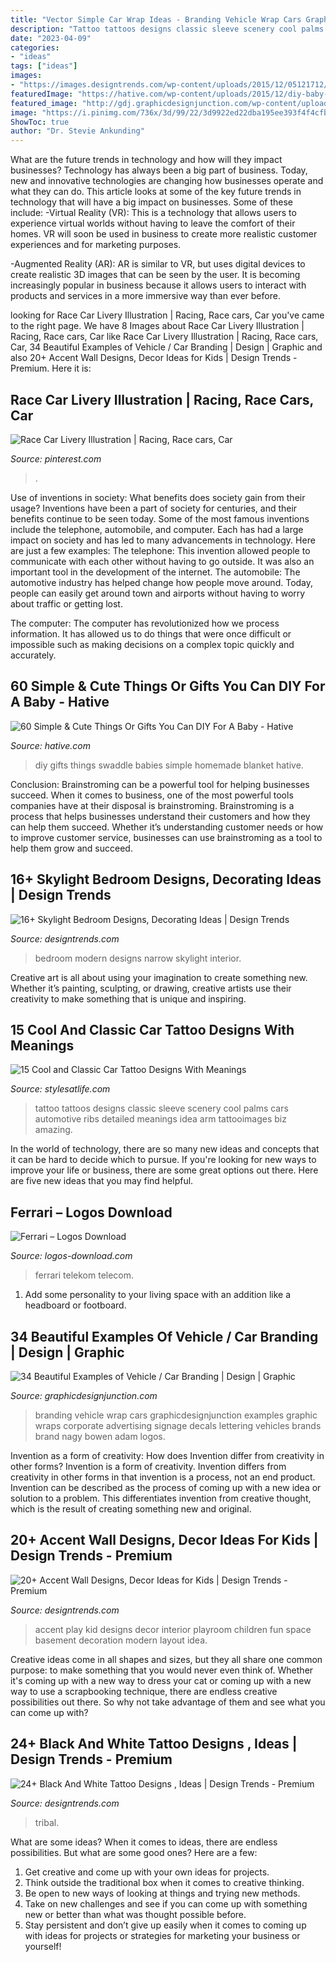 ```yaml
---
title: "Vector Simple Car Wrap Ideas - Branding Vehicle Wrap Cars Graphicdesignjunction Examples Graphic Wraps Corporate Advertising Signage Decals Lettering Vehicles Brands Brand Nagy Bowen Adam Logos"
description: "Tattoo tattoos designs classic sleeve scenery cool palms cars automotive ribs detailed meanings idea arm tattooimages biz amazing"
date: "2023-04-09"
categories:
- "ideas"
tags: ["ideas"]
images:
- "https://images.designtrends.com/wp-content/uploads/2015/12/05121712/Modern-Narrow-Bedroom-Design.jpg"
featuredImage: "https://hative.com/wp-content/uploads/2015/12/diy-baby-gifts/52-homemade-gifts-for-your-babies.jpg"
featured_image: "http://gdj.graphicdesignjunction.com/wp-content/uploads/2013/11/vehicle-branding-26.jpg"
image: "https://i.pinimg.com/736x/3d/99/22/3d9922ed22dba195ee393f4f4cfbd871.jpg"
ShowToc: true
author: "Dr. Stevie Ankunding"
---
```



What are the future trends in technology and how will they impact businesses?
Technology has always been a big part of business. Today, new and innovative technologies are changing how businesses operate and what they can do. This article looks at some of the key future trends in technology that will have a big impact on businesses. Some of these include:
-Virtual Reality (VR): This is a technology that allows users to experience virtual worlds without having to leave the comfort of their homes. VR will soon be used in business to create more realistic customer experiences and for marketing purposes.

-Augmented Reality (AR): AR is similar to VR, but uses digital devices to create realistic 3D images that can be seen by the user. It is becoming increasingly popular in business because it allows users to interact with products and services in a more immersive way than ever before.

	

		
looking for Race Car Livery Illustration | Racing, Race cars, Car you've came to the right page. We have 8 Images about Race Car Livery Illustration | Racing, Race cars, Car like Race Car Livery Illustration | Racing, Race cars, Car, 34 Beautiful Examples of Vehicle / Car Branding | Design | Graphic and also 20+ Accent Wall Designs, Decor Ideas for Kids | Design Trends - Premium. Here it is:
		
    
## Race Car Livery Illustration | Racing, Race Cars, Car

<img loading=lazy src="https://i.pinimg.com/736x/3d/99/22/3d9922ed22dba195ee393f4f4cfbd871.jpg" onerror="this.onerror=null;this.src='https://tse2.mm.bing.net/th?id=OIP.jsQU67txSQJBXlzUDWQxSwHaFS&amp;pid=15.1';" alt="Race Car Livery Illustration | Racing, Race cars, Car">

_Source: pinterest.com_

>. 

	

Use of inventions in society: What benefits does society gain from their usage?
Inventions have been a part of society for centuries, and their benefits continue to be seen today. Some of the most famous inventions include the telephone, automobile, and computer. Each has had a large impact on society and has led to many advancements in technology. Here are just a few examples: The telephone: This invention allowed people to communicate with each other without having to go outside. It was also an important tool in the development of the internet.
The automobile: The automotive industry has helped change how people move around. Today, people can easily get around town and airports without having to worry about traffic or getting lost.

The computer: The computer has revolutionized how we process information. It has allowed us to do things that were once difficult or impossible such as making decisions on a complex topic quickly and accurately.

    
## 60 Simple &amp; Cute Things Or Gifts You Can DIY For A Baby - Hative

<img loading=lazy src="https://hative.com/wp-content/uploads/2015/12/diy-baby-gifts/52-homemade-gifts-for-your-babies.jpg" onerror="this.onerror=null;this.src='https://tse2.mm.bing.net/th?id=OIP.GoP2QO-997Z7b55Z1ExTCgHaLH&amp;pid=15.1';" alt="60 Simple &amp; Cute Things Or Gifts You Can DIY For A Baby - Hative">

_Source: hative.com_

>diy gifts things swaddle babies simple homemade blanket hative. 

	

Conclusion: Brainstroming can be a powerful tool for helping businesses succeed.
When it comes to business, one of the most powerful tools companies have at their disposal is brainstroming. Brainstroming is a process that helps businesses understand their customers and how they can help them succeed. Whether it’s understanding customer needs or how to improve customer service, businesses can use brainstroming as a tool to help them grow and succeed.

    
## 16+ Skylight Bedroom Designs, Decorating Ideas | Design Trends

<img loading=lazy src="https://images.designtrends.com/wp-content/uploads/2015/12/05121712/Modern-Narrow-Bedroom-Design.jpg" onerror="this.onerror=null;this.src='https://tse1.mm.bing.net/th?id=OIP.1YOKeIAxwT6sX9KQ7v9vfwHaFj&amp;pid=15.1';" alt="16+ Skylight Bedroom Designs, Decorating Ideas | Design Trends">

_Source: designtrends.com_

>bedroom modern designs narrow skylight interior. 

	

Creative art is all about using your imagination to create something new. Whether it’s painting, sculpting, or drawing, creative artists use their creativity to make something that is unique and inspiring.

    
## 15 Cool And Classic Car Tattoo Designs With Meanings

<img loading=lazy src="http://www.loudmeyell.com/wp-content/uploads/2013/05/Car-Tattoo-Designs-4.jpg" onerror="this.onerror=null;this.src='https://tse1.mm.bing.net/th?id=OIP.i4Z8kW2OdWD6HixMhLquXwHaJE&amp;pid=15.1';" alt="15 Cool and Classic Car Tattoo Designs With Meanings">

_Source: stylesatlife.com_

>tattoo tattoos designs classic sleeve scenery cool palms cars automotive ribs detailed meanings idea arm tattooimages biz amazing. 

	

In the world of technology, there are so many new ideas and concepts that it can be hard to decide which to pursue. If you're looking for new ways to improve your life or business, there are some great options out there. Here are five new ideas that you may find helpful.

    
## Ferrari – Logos Download

<img loading=lazy src="https://logos-download.com/wp-content/uploads/2016/03/Ferrari_horse_logo.jpg" onerror="this.onerror=null;this.src='https://tse1.mm.bing.net/th?id=OIP.x0DpVrjpY4YejlW1111tTAHaE7&amp;pid=15.1';" alt="Ferrari – Logos Download">

_Source: logos-download.com_

>ferrari telekom telecom. 

	

1. Add some personality to your living space with an addition like a headboard or footboard.

    
## 34 Beautiful Examples Of Vehicle / Car Branding | Design | Graphic

<img loading=lazy src="http://gdj.graphicdesignjunction.com/wp-content/uploads/2013/11/vehicle-branding-26.jpg" onerror="this.onerror=null;this.src='https://tse3.mm.bing.net/th?id=OIP.gFMJQABb-fRFP3Hz7m3GhAHaE8&amp;pid=15.1';" alt="34 Beautiful Examples of Vehicle / Car Branding | Design | Graphic">

_Source: graphicdesignjunction.com_

>branding vehicle wrap cars graphicdesignjunction examples graphic wraps corporate advertising signage decals lettering vehicles brands brand nagy bowen adam logos. 

	

Invention as a form of creativity: How does Invention differ from creativity in other forms?
Invention is a form of creativity. Invention differs from creativity in other forms in that invention is a process, not an end product. Invention can be described as the process of coming up with a new idea or solution to a problem. This differentiates invention from creative thought, which is the result of creating something new and original.

    
## 20+ Accent Wall Designs, Decor Ideas For Kids | Design Trends - Premium

<img loading=lazy src="https://images.designtrends.com/wp-content/uploads/2015/10/06103313/Play-Room-Accent-Wall-Design-for-Kid.jpg" onerror="this.onerror=null;this.src='https://tse3.mm.bing.net/th?id=OIP.aCF82ycK31OmF8NJuDjnjAHaHa&amp;pid=15.1';" alt="20+ Accent Wall Designs, Decor Ideas for Kids | Design Trends - Premium">

_Source: designtrends.com_

>accent play kid designs decor interior playroom children fun space basement decoration modern layout idea. 

	

Creative ideas come in all shapes and sizes, but they all share one common purpose: to make something that you would never even think of. Whether it's coming up with a new way to dress your cat or coming up with a new way to use a scrapbooking technique, there are endless creative possibilities out there. So why not take advantage of them and see what you can come up with?

    
## 24+ Black And White Tattoo Designs , Ideas | Design Trends - Premium

<img loading=lazy src="https://images.designtrends.com/wp-content/uploads/2016/04/11122337/Wonderful-Designed-Tattoo-Idea.jpg" onerror="this.onerror=null;this.src='https://tse4.mm.bing.net/th?id=OIP.nWQpES_ssbYQ-3KaHuFIEAHaHa&amp;pid=15.1';" alt="24+ Black And White Tattoo Designs , Ideas | Design Trends - Premium">

_Source: designtrends.com_

>tribal. 

	

What are some ideas?
When it comes to ideas, there are endless possibilities. But what are some good ones? Here are a few: 
1. Get creative and come up with your own ideas for projects.
2. Think outside the traditional box when it comes to creative thinking.
3. Be open to new ways of looking at things and trying new methods.
4. Take on new challenges and see if you can come up with something new or better than what was thought possible before. 
5. Stay persistent and don’t give up easily when it comes to coming up with ideas for projects or strategies for marketing your business or yourself!

